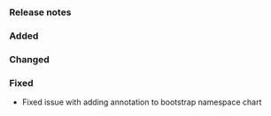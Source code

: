 ### Release notes

### Added

### Changed

### Fixed

- Fixed issue with adding annotation to bootstrap namespace chart
